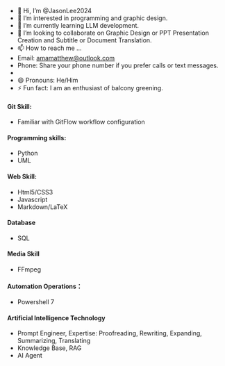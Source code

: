 - 👋 Hi, I’m @JasonLee2024
- 👀 I’m interested in programming and graphic design.
- 🌱 I’m currently learning LLM development.
- 💞️ I’m looking to collaborate on Graphic Design or PPT Presentation Creation and Subtitle or Document Translation.
- 📫 How to reach me ...
- Email: amamatthew@outlook.com
- Phone: Share your phone number if you prefer calls or text messages.
- 
- 😄 Pronouns: He/Him
- ⚡ Fun fact: I am an enthusiast of balcony greening.

<!---
JasonLee2024/JasonLee2024 is a ✨ special ✨ repository because its `README.md` (this file) appears on your GitHub profile.
You can click the Preview link to take a look at your changes.
--->

#### Git Skill:
* Familiar with GitFlow workflow configuration

#### Programming skills:
* Python
* UML

#### Web Skill:
* Html5/CSS3
* Javascript
* Markdown/LaTeX

#### Database
* SQL

#### Media Skill
* FFmpeg

#### Automation Operations：
* Powershell 7

#### Artificial Intelligence Technology
* Prompt Engineer, Expertise: Proofreading, Rewriting, Expanding, Summarizing, Translating
* Knowledge Base, RAG
* AI Agent


